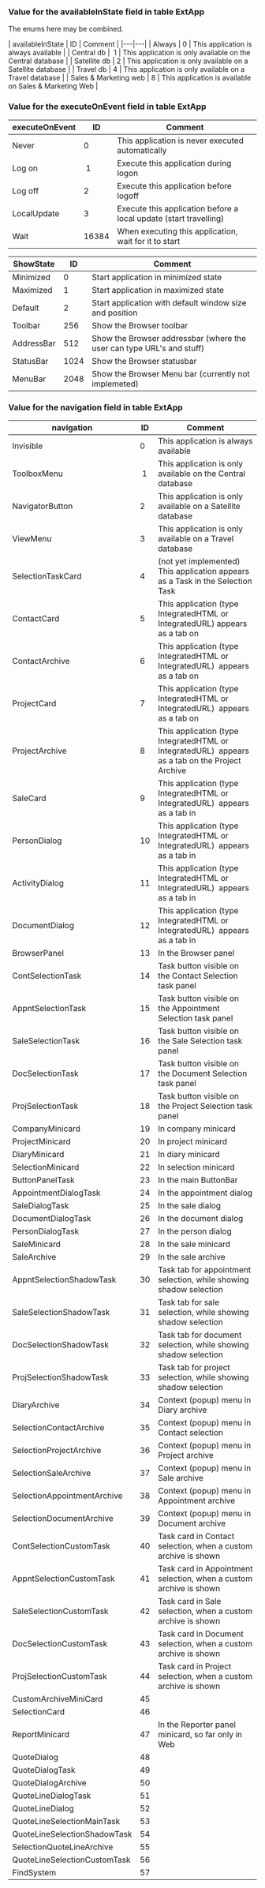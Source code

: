 
### Value for the availableInState field in table ExtApp

The enums here may be combined.

| availableInState | ID | Comment |
|---|---|
| Always | 0 | This application is always available |
| Central db |  1 | This application is only available on the Central database |
| Satellite db | 2 | This application is only available on a Satellite database |
| Travel db | 4 | This application is only available on a Travel database |
| Sales &amp; Marketing web | 8 | This application is available on Sales &amp; Marketing Web |

### Value for the executeOnEvent field in table ExtApp

| executeOnEvent | ID | Comment |
|---|---|---|
| Never | 0 | This application is never executed automatically |
| Log on |  1 | Execute this application during logon |
| Log off | 2 | Execute this application before logoff |
| LocalUpdate | 3 | Execute this application before a local update (start travelling) |
| Wait | 16384 | When executing this application, wait for it to start |

| ShowState | ID | Comment |
|---|---|---|
| Minimized | 0 | Start application in minimized state |
| Maximized | 1 | Start application in maximized state |
| Default | 2 | Start application with default window size and position |
| Toolbar | 256 | Show the Browser toolbar |
| AddressBar | 512 | Show the Browser addressbar (where the user can type URL's and stuff) |
| StatusBar | 1024 | Show the Browser statusbar |
| MenuBar | 2048 | Show the Browser Menu bar (currently not implemeted) |

### Value for the navigation field in table ExtApp

| navigation | ID | Comment |
|---|---|---|
| Invisible | 0 | This application is always available |
| ToolboxMenu |  1 | This application is only available on the Central database |
| NavigatorButton | 2 | This application is only available on a Satellite database |
| ViewMenu | 3 | This application is only available on a Travel database |
| SelectionTaskCard | 4 | (not yet implemented) This application appears as a Task in the Selection Task |
| ContactCard | 5 | This application (type IntegratedHTML or IntegratedURL) appears as a tab on |
| ContactArchive | 6 | This application (type IntegratedHTML or IntegratedURL)  appears as a tab on |
| ProjectCard | 7 | This application (type IntegratedHTML or IntegratedURL)  appears as a tab on |
| ProjectArchive | 8 | This application (type IntegratedHTML or IntegratedURL)  appears as a tab on the Project Archive |
| SaleCard | 9 | This application (type IntegratedHTML or IntegratedURL)  appears as a tab in |
| PersonDialog | 10 | This application (type IntegratedHTML or IntegratedURL)  appears as a tab in |
| ActivityDialog | 11 | This application (type IntegratedHTML or IntegratedURL)  appears as a tab in |
| DocumentDialog | 12 | This application (type IntegratedHTML or IntegratedURL)  appears as a tab in |
| BrowserPanel | 13 | In the Browser panel |
| ContSelectionTask | 14 | Task button visible on the Contact Selection task panel |
| AppntSelectionTask | 15 | Task button visible on the Appointment Selection task panel |
| SaleSelectionTask | 16 | Task button visible on the Sale Selection task panel |
| DocSelectionTask | 17 | Task button visible on the Document Selection task panel |
| ProjSelectionTask | 18 | Task button visible on the Project Selection task panel |
| CompanyMinicard | 19 | In company minicard |
| ProjectMinicard | 20 | In project minicard |
| DiaryMinicard | 21 | In diary minicard |
| SelectionMinicard | 22 | In selection minicard |
| ButtonPanelTask | 23 | In the main ButtonBar |
| AppointmentDialogTask | 24 | In the appointment dialog |
| SaleDialogTask | 25 | In the sale dialog |
| DocumentDialogTask | 26 | In the document dialog |
| PersonDialogTask | 27 | In the person dialog |
| SaleMinicard | 28 | In the sale minicard |
| SaleArchive | 29 | In the sale archive |
| AppntSelectionShadowTask | 30 | Task tab for appointment selection, while showing shadow selection |
| SaleSelectionShadowTask | 31 | Task tab for sale selection, while showing shadow selection |
| DocSelectionShadowTask | 32 | Task tab for document selection, while showing shadow selection |
| ProjSelectionShadowTask | 33 | Task tab for project selection, while showing shadow selection |
| DiaryArchive | 34 | Context (popup) menu in Diary archive |
| SelectionContactArchive | 35 | Context (popup) menu in Contact selection |
| SelectionProjectArchive | 36 | Context (popup) menu in Project archive |
| SelectionSaleArchive | 37 | Context (popup) menu in Sale archive |
| SelectionAppointmentArchive | 38 | Context (popup) menu in Appointment archive |
| SelectionDocumentArchive | 39 | Context (popup) menu in Document archive |
| ContSelectionCustomTask | 40 | Task card in Contact selection, when a custom archive is shown |
| AppntSelectionCustomTask | 41 | Task card in Appointment selection, when a custom archive is shown |
| SaleSelectionCustomTask | 42 | Task card in Sale selection, when a custom archive is shown |
| DocSelectionCustomTask | 43 | Task card in Document selection, when a custom archive is shown |
| ProjSelectionCustomTask | 44 | Task card in Project selection, when a custom archive is shown |
| CustomArchiveMiniCard | 45 |  |
| SelectionCard | 46 |  |
| ReportMinicard | 47 | In the Reporter panel minicard, so far only in Web |
| QuoteDialog | 48 |  |
| QuoteDialogTask | 49 |  |
| QuoteDialogArchive | 50 |  |
| QuoteLineDialogTask | 51 |  |
| QuoteLineDialog | 52 |  |
| QuoteLineSelectionMainTask | 53 |  |
| QuoteLineSelectionShadowTask | 54 |  |
| SelectionQuoteLineArchive | 55 |  |
| QuoteLineSelectionCustomTask | 56 |  |
| FindSystem | 57 |  |
